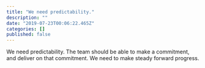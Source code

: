 ```yaml
---
title: "We need predictability."
description: ""
date: "2019-07-23T00:06:22.465Z"
categories: []
published: false
---
```


  

We need predictability. The team should be able to make a commitment, and deliver on that commitment. We need to make steady forward progress.
